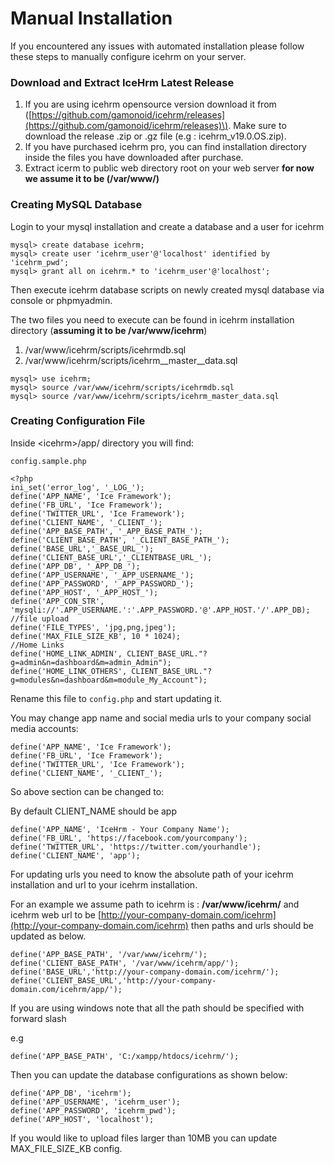 # Manual Installation

If you encountered any issues with automated installation please follow these steps to manually configure icehrm on your server.

### Download and Extract IceHrm Latest Release

1. If you are using icehrm opensource version download it from \([https://github.com/gamonoid/icehrm/releases](https://github.com/gamonoid/icehrm/releases)\). Make sure to download the release .zip or .gz file \(e.g : icehrm\_v19.0.OS.zip\).
2. If you have purchased icehrm pro, you can find installation directory inside the files you have downloaded after purchase.
3. Extract icerm to public web directory root on your web server **for now we assume it to be \(/var/www/\)**

### Creating MySQL Database

Login to your mysql installation and create a database and a user for icehrm

```
mysql> create database icehrm;
mysql> create user 'icehrm_user'@'localhost' identified by 'icehrm_pwd';
mysql> grant all on icehrm.* to 'icehrm_user'@'localhost';
```

Then execute icehrm database scripts on newly created mysql database via console or phpmyadmin.

The two files you need to execute can be found in icehrm installation directory \(**assuming it to be /var/www/icehrm**\)

1. /var/www/icehrm/scripts/icehrmdb.sql
2. /var/www/icehrm/scripts/icehrm\_\_master\_\_data.sql

```
mysql> use icehrm;
mysql> source /var/www/icehrm/scripts/icehrmdb.sql
mysql> source /var/www/icehrm/scripts/icehrm_master_data.sql
```

### Creating Configuration File

Inside &lt;icehrm&gt;/app/ directory you will find:

`config.sample.php`

```
<?php 
ini_set('error_log', '_LOG_');
define('APP_NAME', 'Ice Framework');
define('FB_URL', 'Ice Framework');
define('TWITTER_URL', 'Ice Framework');
define('CLIENT_NAME', '_CLIENT_');
define('APP_BASE_PATH', '_APP_BASE_PATH_');
define('CLIENT_BASE_PATH', '_CLIENT_BASE_PATH_');
define('BASE_URL','_BASE_URL_');
define('CLIENT_BASE_URL','_CLIENTBASE_URL_');
define('APP_DB', '_APP_DB_');
define('APP_USERNAME', '_APP_USERNAME_');
define('APP_PASSWORD', '_APP_PASSWORD_');
define('APP_HOST', '_APP_HOST_');
define('APP_CON_STR', 'mysqli://'.APP_USERNAME.':'.APP_PASSWORD.'@'.APP_HOST.'/'.APP_DB);
//file upload
define('FILE_TYPES', 'jpg,png,jpeg');
define('MAX_FILE_SIZE_KB', 10 * 1024);
//Home Links
define('HOME_LINK_ADMIN', CLIENT_BASE_URL."?g=admin&n=dashboard&m=admin_Admin");
define('HOME_LINK_OTHERS', CLIENT_BASE_URL."?g=modules&n=dashboard&m=module_My_Account");
```

Rename this file to `config.php` and start updating it.

You may change app name and social media urls to your company social media accounts:

```
define('APP_NAME', 'Ice Framework');
define('FB_URL', 'Ice Framework');
define('TWITTER_URL', 'Ice Framework');
define('CLIENT_NAME', '_CLIENT_');
```

So above section can be changed to:

By default CLIENT\_NAME should be app

```
define('APP_NAME', 'IceHrm - Your Company Name');
define('FB_URL', 'https://facebook.com/yourcompany');
define('TWITTER_URL', 'https://twitter.com/yourhandle');
define('CLIENT_NAME', 'app');
```

For updating urls you need to know the absolute path of your icehrm installation and url to your icehrm installation.

For an example we assume path to icehrm is : **/var/www/icehrm/** and icehrm web url to be [http://your-company-domain.com/icehrm](http://your-company-domain.com/icehrm) then paths and urls should be updated as below.

```
define('APP_BASE_PATH', '/var/www/icehrm/');
define('CLIENT_BASE_PATH', '/var/www/icehrm/app/');
define('BASE_URL','http://your-company-domain.com/icehrm/');
define('CLIENT_BASE_URL','http://your-company-domain.com/icehrm/app/');
```

If you are using windows note that all the path should be specified with forward slash

e.g

```
define('APP_BASE_PATH', 'C:/xampp/htdocs/icehrm/');
```

Then you can update the database configurations as shown below:

```
define('APP_DB', 'icehrm');
define('APP_USERNAME', 'icehrm_user');
define('APP_PASSWORD', 'icehrm_pwd');
define('APP_HOST', 'localhost');
```

If you would like to upload files larger than 10MB you can update MAX\_FILE\_SIZE\_KB config.


